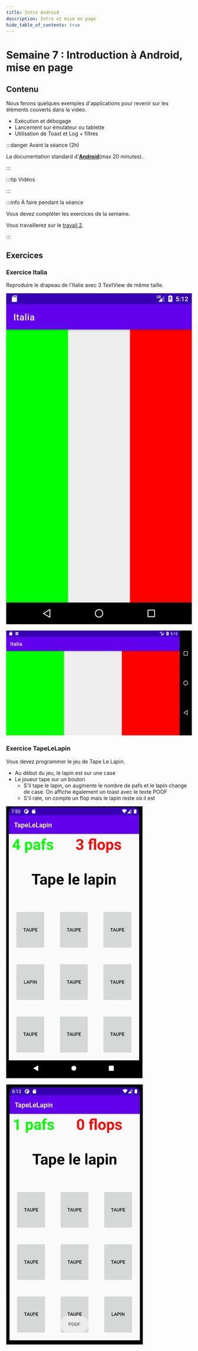```yaml
---
title: Intro Android
description: Intro et mise en page
hide_table_of_contents: true
---
```


# Semaine 7 : Introduction à Android, mise en page

## Contenu

Nous ferons quelques exemples d'applications pour revenir sur les éléments couverts dans la video.

- Exécution et débogage
- Lancement sur émulateur ou tablette
- Utilisation de Toast et Log + filtres

<Row>

<Column>

:::danger Avant la séance (2h)

La documentation standard d'**[Android](https://developer.android.com/index.html)**(max 20 minutes).

:::

</Column>

<Column>

:::tip Vidéos

:::

</Column>

<Column>

:::info À faire pendant la séance

Vous devez compléter les exercices de la semaine.

Vous travaillerez sur le [travail 2](tp/tp2).

:::

</Column>

</Row>

## Exercices

### Exercice Italia

Reproduire le drapeau de l'Italie avec 3 TextView de même taille.

<Row>

<Column size="3">

![italia-portrait](_11-intro-android/italia-portait.png)

</Column>

<Column size="9">

![italia-paysage](_11-intro-android/italia.png)

</Column>

</Row>

 
### Exercice TapeLeLapin

Vous devez programmer le jeu de Tape Le Lapin.

- Au début du jeu, le lapin est sur une case
- Le joueur tape sur un bouton 
  - S'il tape le lapin, on augmente le nombre de pafs et le lapin change de case. On affiche également un toast avec le texte POOF
  - S'il rate, on compte un flop mais le lapin reste où il est
 
<Row>

<Column size="6">

![tape_le_lapin](_11-intro-android/Tape_le_lapin.png)

</Column>

<Column size="6">

![tape_le_lapin_2](_11-intro-android/Tape_le_lapin2.png)

</Column>

</Row>
